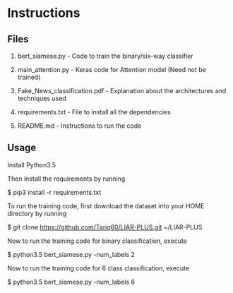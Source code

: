 # Instructions

## Files

1. bert_siamese.py - Code to train the binary/six-way classifier

2. main_attention.py - Keras code for Attention model (Need not be trained)

3. Fake_News_classification.pdf - Explanation about the architectures and techniques used

4. requirements.txt - File to install all the dependencies

5. README.md - Instructions to run the code

## Usage

Install Python3.5

Then install the requirements by running

$ pip3 install -r requirements.txt

To run the training code, first download the dataset into your HOME directory by running

$ git clone https://github.com/Tariq60/LIAR-PLUS.git ~/LIAR-PLUS

Now to run the training code for binary classification, execute

$ python3.5 bert_siamese.py -num_labels 2

Now to run the training code for 6 class classification, execute

$ python3.5 bert_siamese.py -num_labels 6
